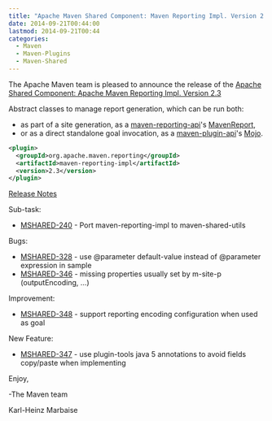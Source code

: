 ```yaml
---
title: "Apache Maven Shared Component: Maven Reporting Impl. Version 2.3 Released"
date: 2014-09-21T00:44:00
lastmod: 2014-09-21T00:44
categories:
  - Maven
  - Maven-Plugins
  - Maven-Shared
---
```

The Apache Maven team is pleased to announce the release of the 
[Apache Shared Component: Apache Maven Reporting Impl. Version 2.3](http://maven.apache.org/shared/maven-reporting-impl/)

Abstract classes to manage report generation, which can be run both:

 * as part of a site generation, as a [maven-reporting-api](http://maven.apache.org/shared/maven-reporting-api/)'s [MavenReport](http://maven.apache.org/shared/maven-reporting-api/apidocs/org/apache/maven/reporting/MavenReport.html),
 * or as a direct standalone goal invocation, as a [maven-plugin-api](http://maven.apache.org/ref/current/maven-plugin-api/)'s [Mojo](http://maven.apache.org/ref/current/maven-plugin-api/apidocs/org/apache/maven/plugin/Mojo.html).


```xml
<plugin>
  <groupId>org.apache.maven.reporting</groupId>
  <artifactId>maven-reporting-impl</artifactId>
  <version>2.3</version>
</plugin>
```

<!-- more -->

[Release Notes](http://jira.codehaus.org/secure/ReleaseNote.jspa?projectId=11761&version=18319)


Sub-task:

 * [MSHARED-240](https://issues.apache.org/jira/browse/MSHARED-240) - Port maven-reporting-impl to maven-shared-utils

Bugs:

 * [MSHARED-328](https://issues.apache.org/jira/browse/MSHARED-328) - use @parameter default-value instead of @parameter expression in sample
 * [MSHARED-346](https://issues.apache.org/jira/browse/MSHARED-346) - missing properties usually set by m-site-p (outputEncoding, ...)

Improvement:

 * [MSHARED-348](https://issues.apache.org/jira/browse/MSHARED-348) - support reporting encoding configuration when used as goal

New Feature:

 * [MSHARED-347](https://issues.apache.org/jira/browse/MSHARED-347) - use plugin-tools java 5 annotations to avoid fields copy/paste when implementing


Enjoy,

-The Maven team

Karl-Heinz Marbaise
